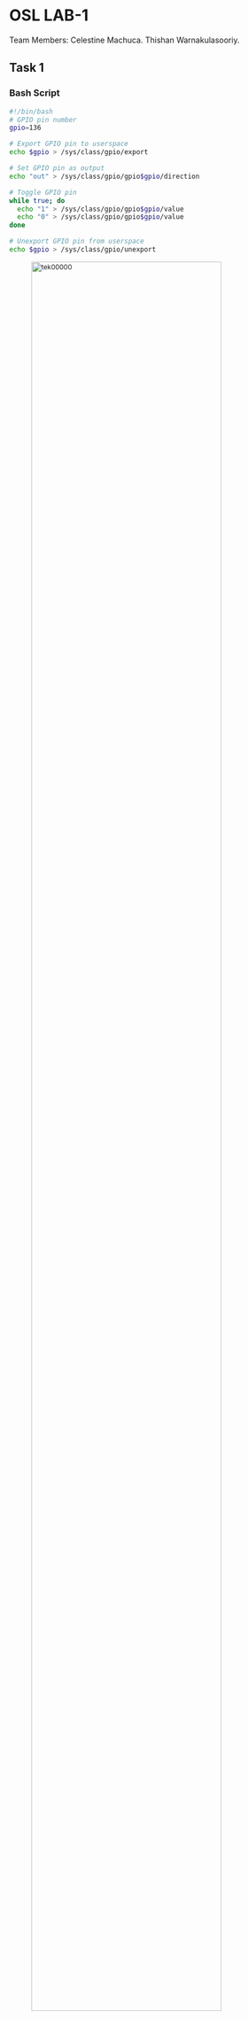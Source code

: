 # OSL LAB-1

Team Members: Celestine Machuca.
Thishan Warnakulasooriy.
## Task 1
### Bash Script
```bash
#!/bin/bash
# GPIO pin number
gpio=136

# Export GPIO pin to userspace
echo $gpio > /sys/class/gpio/export

# Set GPIO pin as output
echo "out" > /sys/class/gpio/gpio$gpio/direction

# Toggle GPIO pin
while true; do
  echo "1" > /sys/class/gpio/gpio$gpio/value
  echo "0" > /sys/class/gpio/gpio$gpio/value
done

# Unexport GPIO pin from userspace
echo $gpio > /sys/class/gpio/unexport

```

<figure>
    <img src="tek00000.png" alt="tek00000" style="font-size: 12px;width: 90%;"/>
    <figcaption style="text-align: center;font-size: 12px;">Fig 1.1 Measured Frequency 1.513 Khz</figcaption>
</figure>


### C Code
```c
#define GPIO5_START_ADDR 0x49056000
#define GPIO5_SIZE 0x00001000
#define GPIO_OE 0x034
#define GPIO_SETDATAOUT 0x094
#define GPIO_CLEARDATAOUT 0x090
#define GPIO_DATAOUT 0x03C
#define PIN 0x0100

#include <stdio.h>
#include <stdlib.h>
#include <sys/mman.h>
#include <sys/stat.h>
#include <fcntl.h>

int main(int argc, char *argv[]) {
    volatile unsigned int *gpio_oe_addr = NULL;
    volatile unsigned int *gpio_setdataout_addr = NULL;
    volatile unsigned int *gpio_cleardataout_addr = NULL;
    volatile void *gpio_addr = NULL;

    int fd = open("/dev/mem", 
                    O_RDWR | O_SYNC);
    gpio_addr = mmap(0, 4096, PROT_READ | PROT_WRITE, 
                        MAP_SHARED, fd, GPIO5_START_ADDR);

    gpio_oe_addr = gpio_addr + GPIO_OE;
    gpio_cleardataout_addr = gpio_addr + GPIO_CLEARDATAOUT;
    gpio_setdataout_addr = gpio_addr + GPIO_SETDATAOUT;

    if (gpio_addr == MAP_FAILED) {
        printf("mmap failed, %x\n", gpio_addr);
        exit(1);
    }

    *gpio_oe_addr &= ~PIN;

    int i = 0;
    while (1) {
        *gpio_setdataout_addr = PIN;
        for (i = 0; i < 10; i++) continue;
        *gpio_cleardataout_addr = PIN;
    }

    close(fd);
    return 0;
}
```
<figure>
    <img src="tek00000_c_meas.png" alt="equal" style="width: 90%;"/>
    <figcaption style="text-align: center;font-size: 12px;">Fig 1.2 Measured Frequency 1.4974 Mhz</figcaption>
</figure>



## Task 2

### Approach 1

To create and manipulate two competing processes, we used the fork() call taught in the
lectures. The idea was to create two functions that output to the screen, and track their
response time (Elapsed t_exec) so as to observe how the scheduler executes them while
influencing and changing the priorities(renice).


```c
#include <stdio.h>
#include <time.h>
#include <unistd.h>
#include <sys/types.h>
#include <fcntl.h>
#include <string.h>

#define MAX_TIME 30

int main(int argc, char *argv[]) {
    if (argc != 2) {
        printf("Usage: ./print_string <string>\n");
        return 1;
    }
    char *niceness = argv[1];
    long long counter = 0;
    time_t start_time, current_time;
    pid_t pid = getpid();

    // Get the start time
    time(&start_time);

    // Run for 60 seconds
    do {
        counter++;
        time(&current_time);
    } while (difftime(current_time, start_time) < MAX_TIME);

    // Generate the file name
    char file_name[50];
    snprintf(file_name, sizeof(file_name), "%d.txt", pid);

    // Write the counter value to the file
    FILE *file = fopen(file_name, "w");
    if (file == NULL) {
        printf("Error: Unable to open the file.\n");
        return 1;
    }

    fprintf(file, "counter = %lld\n", counter);
    fprintf(file, "niceness = %s\n", niceness);
    
    fclose(file);

    printf("Counter value is written to the file %s\n", file_name);

    return 0;
}

```

The process are called by a bash script that runs the process with different niceness values.

```bash

# Compile the C program
gcc -o counter counter.c

# Declare an array of niceness values
niceness_values=(0 0 0 0 0 0 0 0 0 0)

# Spawn 10 instances of the program with different niceness values
for i in "${!niceness_values[@]}"; do
    nice -n "${niceness_values[$i]}" ./counter "${niceness_values[$i]}"&
done

# Wait for all instances to finish
wait

echo "All instances have finished."

```

The results are shown in the table below.

### Results

<figure>
    <img src="equal-niceness.png" alt="equal" style="width: 90%;"/>
    <figcaption style="text-align: center;font-size: 12px;">Fig 1.3 Equal Niceness Values</figcaption>
</figure>

<figure>
    <img src="dif-nicess.png" alt="diff" style="width: 90%;"/>
    <figcaption style="text-align: center;font-size: 12px;">Fig 1.4 Different Niceness Values</figcaption>
</figure>

<figure>
    <img src="staircase.png" alt="stair" style="width: 90%;"/>
    <figcaption style="text-align: center;font-size: 12px;">Fig 1.5 Stair Niceness Values</figcaption>
</figure>

<figure>
    <img src="equal-niceness.png" alt="equal" style="width: 90%;"/>
    <figcaption Style="text-align: center;font-size: 12px;">Fig 1.6 Equal Niceness Values</figcaption>
</figure>

<figure>
    <img src="dif-nicess.png" alt="diff" style="width: 90%;"/>
    <figcaption Style="text-align: center;font-size: 12px;">Fig 1.7 Different Niceness Values</figcaption>
</figure>
<figure>
    <img src="staircase.png" alt="stair" style="width: 90%;"/>
    <figcaption Style="text-align: center;font-size: 12px;">Fig 1.8 Stair Niceness Values</figcaption>
</figure>

### Sum of work done by test case

<figure>
    <img src="sum_of_counter_by_case.png" alt="equal" style="width: 90%;"/>
    <figcaption style="text-align: center;font-size: 12px;">Fig 1.9 Sum of work done by test case</figcaption>
</figure>





* Change the „nice value“ of one process by using the renice command. What’s the
effect to the output?

The renice command changes the niceness value of a process. The lower the value, the higher the priority of the process. The higher the value, the lower the priority of the process. The default niceness value is 0. The renice command can be used to change the niceness value of a process. 

Process tested with niceness value of 0.

``` c
#include <stdio.h>
#include <stdlib.h>
#include <unistd.h>
#include <sys/wait.h>
#include <sys/types.h>
#include <sys/time.h>



int main() {
    pid_t pid = fork();

    if (pid < 0) {
        perror("Fork failed");
        exit(1);
    }
    
    int is_child = pid == 0;

    int iterations = 1000000;
    for (int i = 0; i < iterations; i++) {
        if (is_child) {
            putchar('x');
        } else {
            putchar('.');
        }
    }
}
        

```

Output of the process with

<figure>
    <img src="without_delay.png" alt="equal" style="width: 90%;"/>
    <figcaption style="text-align: center;font-size: 12px;">Fig 1.10 Output of the process with niceness value of 0</figcaption>
</figure>

<figure>
    <img src="fork_image.png" alt="equal" style="width: 90%;"/>
    <figcaption style="text-align: center;font-size: 12px;">Fig 1.11 timelane of the process with niceness value of 0</figcaption>
</figure>



* Insert a waiting period of 1 ms after each output. What’s the effect to the assignment
of calculation time?

<figure>
    <img src="with_delay.png" alt="equal" style="width: 90%;"/>
    <figcaption style="text-align: center;font-size: 12px;">Fig 1.12 Output of the process with niceness value of 0 and 1ms delay</figcaption>
</figure>


### Conclusion from Approach 1
As seen from the results, the processes with the same niceness value are executed yield about the same counter val, contrary to the case where -20 and 20 are used where there is a clear distinction between the two processes with the negative niceness value yielding a higher counter value than the positive niceness value.
A interesting side note is that the niceness did not change the total throughput of each case in a significant way, as the total work done by each case is about the same.

## Aproach 2

To create and manipulate two competing processes, we used the fork() call taught in the
lectures. The idea was to create two functions that output to the screen, and track their
response time (Elapsed t_exec) so as to observe how the scheduler executes them while
influencing and changing the priorities(renice).


## 2.1 Change the nice value
A c-program with the fork() call was developed to create two competing processes, both of which write to the screen without using any stream functions.

### task2a.c

```c
#include <stdio.h>
#include <stdlib.h>
#include <unistd.h>
#include <sys/wait.h>
#include <sys/types.h>
#include <time.h>
int main()
{
    pid_t pid = fork();
    clock_t start, endOfParent, endOfChild;
    if (pid < 0)
    {
        perror("Fork failed");
        exit(1);
    }
    while (1)
    {
        start = clock();


        if (pid > 0)
        { // fork() returns the parent process, the process ID of the child process.
            printf("I'm Parent with pid:\t%d\n",
            getpid());
            endOfParent = clock();
            printf("Elapsed t_exec - 
            Parent:\t%.4f s\n", ((double)
            (endOfParent - start)) * 1e3 / CLOCKS_PER_SEC);
        }
        else if (pid == 0)
        { // fork() returns the child process, "0".
            printf("I'm Child with pid:\t%d\n",
            getpid());
            endOfChild = clock();
            printf("Elapsed t_exec - Child:\t%.4f s\n", 
            ((double)(endOfChild - start)) * 1e3 / CLOCKS_PER_SEC);
        }
    }


    return 0;
}

```

To compile and then run the c code file the below commands were entered in the terminal.

```bash
gcc task2a.c -o task2a
./task2a
```

<figure>
    <img src="fig_1.png" alt="drawing" style="width: 90%;"/>
    <figcaption style="text-align: center;font-size: 12px;">Figure 2.1 Terminal output when parent and child process’s niceness values are not changed</figcaption>
</figure>



Then we changed the nice value of the parent process to 10 using the renice command.

<figure>
    <img src="fig_3.png" alt="drawing" style="width: 90%;"/>
    <figcaption style="text-align: center;font-size: 12px;">Fig 2.2 Terminal output after nice values change</figcaption>
</figure>

As we can see above after the renice the parent process takes longer to finish executing because of the new lower priority.


## 2.2 The effect of a waiting period of 1 ms

usleep() was used to give a 1 ms delay after each output to the screen in the following task.

#### task2b.c c code
<!-- make code block sma -->
```c	
#include <stdio.h>
#include <stdlib.h>
#include <unistd.h>
#include <sys/wait.h>
#include <sys/types.h>
#include <time.h>
int main()
{
    pid_t pid = fork();
    clock_t start, endOfParent, endOfChild;
    if (pid < 0)
    {
        perror("Fork failed");
        exit(1);
    }
    while (1)
    {
        start = clock();


        if (pid > 0)
        { // fork() returns the parent process, the process ID of the child process.
            printf("I'm Parent with pid:\t%d\n", getpid());
            usleep(1000);
            endOfParent = clock();
            printf("Elapsed t_exec - Parent:\t%.4f s\n", ((double)(endOfParent - start)) * 1e3 / CLOCKS_PER_SEC);
        }
        else if (pid == 0)
        { // fork() returns the child process, "0".
            printf("I'm Child with pid:\t%d\n", getpid());
            usleep(1000);
            endOfChild = clock();
            printf("Elapsed t_exec - Child:\t%.4f s\n", ((double)(endOfChild - start)) * 1e3 / CLOCKS_PER_SEC);
        }
    }


    return 0;
}


```

<figure>
  <img src="fig_4.png" alt="fig_4.png">
  <figcaption style="text-align: center;font-size: 12px;">Figure 2.5 Terminal output after adding a 1ms delay</figcaption>


As we can observe above the execution times of each process increased with a factor of closer to 10 in comparison to before. Also, we observed that the execution times of both processes are very similar now.

### 2.3 Simultaneous running of time-consuming program
task 2 was run again but now while running a time-consuming program in the background. We can see that the execution times have slightly increased, the max being around 9ms (Figure 2.7).


<figure>
  <img src="fig_6.png" alt="fig_6.png">
  <figcaption style="text-align: center;font-size: 12px;">Figure 2.6 Terminal output when only task2a.c is run</figcaption>
</figure>

<figure>
  <img src="fig_7.png" alt="fig_7.png">
  <figcaption style="text-align: center;font-size: 12px;">Figure 2.7 Terminal output when only task2b.c is run</figcaption>
</figure>

<figure>
  <img src="fig_8.png" alt="fig_8.png">
  <figcaption style="text-align: center;font-size: 12px;">Figure 2.8 Terminal output when task2b.c and the time-consuming program are run</figcaption>
</figure>


### Used Material

- https://www.geeksforgeeks.org/nice-system-call-in-c/
- https://www.geeksforgeeks.org/renice-system-call-in-c/
- https://man7.org/linux/man-pages/man3/usleep.3.html
